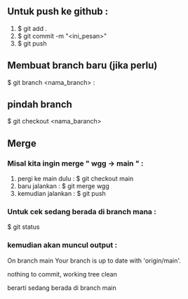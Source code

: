 ## Untuk push ke github :
1. $ git add .
2. $ git commit -m "<ini_pesan>"
3. $ git push

## Membuat branch baru (jika perlu)
$ git branch <nama_branch> : 
## pindah branch
$ git checkout <nama_baranch>

## Merge
### Misal kita ingin merge " wgg -> main " :
1. pergi ke main dulu : $ git checkout main
2. baru jalankan : $ git merge wgg
3. kemudian jalankan : $ git push

### Untuk cek sedang berada di branch mana :
$ git status
### kemudian akan muncul output :
On branch main
Your branch is up to date with 'origin/main'.

nothing to commit, working tree clean

berarti sedang berada di branch main


